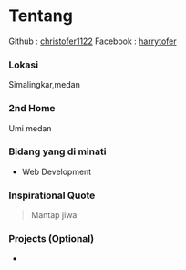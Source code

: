 # Tentang
Github : [christofer1122](https://github.com/christofer1122/)
Facebook : [harrytofer](https://www.facebook.com/harrytofer)

### Lokasi
Simalingkar,medan

### 2nd Home
Umi medan

### Bidang yang di minati
- Web Development 

### Inspirational Quote
> Mantap jiwa 

### Projects (Optional)
-
